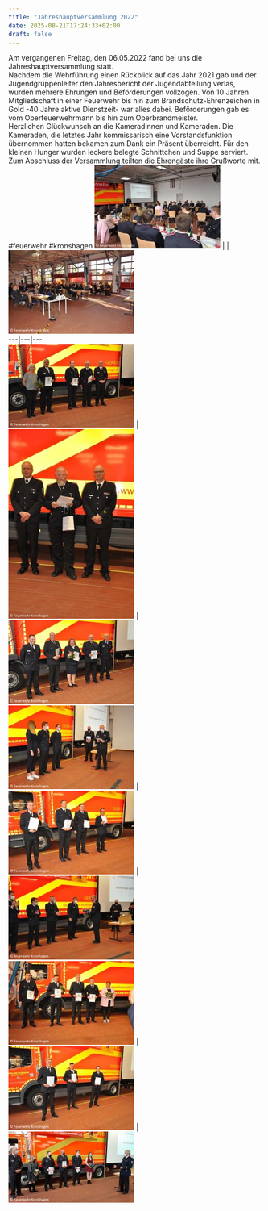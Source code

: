 ```yaml
---
title: "Jahreshauptversammlung 2022"
date: 2025-08-21T17:24:33+02:00
draft: false
---
```


Am vergangenen Freitag, den 06.05.2022 fand bei uns die Jahreshauptversammlung statt.   
Nachdem die Wehrführung einen Rückblick auf das Jahr 2021 gab und der Jugendgruppenleiter den Jahresbericht der Jugendabteilung verlas, wurden mehrere Ehrungen und Beförderungen vollzogen.
Von 10 Jahren Mitgliedschaft in einer Feuerwehr bis hin zum Brandschutz-Ehrenzeichen in Gold -40 Jahre aktive Dienstzeit- war alles dabei. Beförderungen gab es vom Oberfeuerwehrmann bis hin zum Oberbrandmeister.  
Herzlichen Glückwunsch an die Kameradinnen und Kameraden.
Die Kameraden, die letztes Jahr kommissarisch eine Vorstandsfunktion übernommen hatten bekamen zum Dank ein Präsent überreicht.
Für den kleinen Hunger wurden leckere belegte Schnittchen und Suppe serviert.
Zum Abschluss der Versammlung teilten die Ehrengäste ihre Grußworte mit.
#feuerwehr #kronshagen
[![b_250_0_16777215_00_images_artikel_Artikel_Jahreshauptversammlung2022_01.jpg](img/b_250_0_16777215_00_images_artikel_Artikel_Jahreshauptversammlung2022_01.jpg)](/images/artikel/Artikel_Jahreshauptversammlung2022_01.jpg) |  | [![b_250_0_16777215_00_images_artikel_Artikel_Jahreshauptversammlung2022_02.jpg](img/b_250_0_16777215_00_images_artikel_Artikel_Jahreshauptversammlung2022_02.jpg)](/images/artikel/Artikel_Jahreshauptversammlung2022_02.jpg)  
---|---|---  
[![b_250_0_16777215_00_images_artikel_Artikel_Jahreshauptversammlung2022_04.jpg](img/b_250_0_16777215_00_images_artikel_Artikel_Jahreshauptversammlung2022_04.jpg)](/images/artikel/Artikel_Jahreshauptversammlung2022_04.jpg) | [![b_250_0_16777215_00_images_artikel_Artikel_Jahreshauptversammlung2022_03.jpg](img/b_250_0_16777215_00_images_artikel_Artikel_Jahreshauptversammlung2022_03.jpg)](/images/artikel/Artikel_Jahreshauptversammlung2022_03.jpg) | [![b_250_0_16777215_00_images_artikel_Artikel_Jahreshauptversammlung2022_05.jpg](img/b_250_0_16777215_00_images_artikel_Artikel_Jahreshauptversammlung2022_05.jpg)](/images/artikel/Artikel_Jahreshauptversammlung2022_05.jpg)  
[![b_250_0_16777215_00_images_artikel_Artikel_Jahreshauptversammlung2022_06.jpg](img/b_250_0_16777215_00_images_artikel_Artikel_Jahreshauptversammlung2022_06.jpg)](/images/artikel/Artikel_Jahreshauptversammlung2022_06.jpg) | [![b_250_0_16777215_00_images_artikel_Artikel_Jahreshauptversammlung2022_07.jpg](img/b_250_0_16777215_00_images_artikel_Artikel_Jahreshauptversammlung2022_07.jpg)](/images/artikel/Artikel_Jahreshauptversammlung2022_07.jpg) | [![b_250_0_16777215_00_images_artikel_Artikel_Jahreshauptversammlung2022_08.jpg](img/b_250_0_16777215_00_images_artikel_Artikel_Jahreshauptversammlung2022_08.jpg)](/images/artikel/Artikel_Jahreshauptversammlung2022_08.jpg)  
[![b_250_0_16777215_00_images_artikel_Artikel_Jahreshauptversammlung2022_09.jpg](img/b_250_0_16777215_00_images_artikel_Artikel_Jahreshauptversammlung2022_09.jpg)](/images/artikel/Artikel_Jahreshauptversammlung2022_09.jpg) | [![b_250_0_16777215_00_images_artikel_Artikel_Jahreshauptversammlung2022_10.jpg](img/b_250_0_16777215_00_images_artikel_Artikel_Jahreshauptversammlung2022_10.jpg)](/images/artikel/Artikel_Jahreshauptversammlung2022_10.jpg) | [![b_250_0_16777215_00_images_artikel_Artikel_Jahreshauptversammlung2022_11.jpg](img/b_250_0_16777215_00_images_artikel_Artikel_Jahreshauptversammlung2022_11.jpg)](/images/artikel/Artikel_Jahreshauptversammlung2022_11.jpg)
